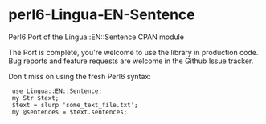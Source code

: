 perl6-Lingua-EN-Sentence
========================

Perl6 Port of the Lingua::EN::Sentence CPAN module

The Port is complete, you're welcome to use the library in production code.
 Bug reports and feature requests are welcome in the Github Issue tracker.
 
 Don't miss on using the fresh Perl6 syntax:
 ```
  use Lingua::EN::Sentence;
  my Str $text;
  $text = slurp 'some_text_file.txt';
  my @sentences = $text.sentences;
  ```

